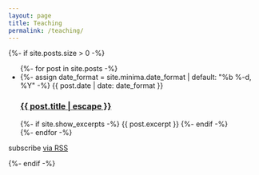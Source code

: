 ```yaml
---
layout: page
title: Teaching
permalink: /teaching/
---
```


{%- if site.posts.size > 0 -%}
  <ul class="post-list">
  {%- for post in site.posts -%}
    <li>
    {%- assign date_format = site.minima.date_format | default: "%b %-d, %Y" -%}
    <span class="post-meta">{{ post.date | date: date_format }}</span>
    <h3>
      <a class="post-link" href="{{ post.url | relative_url }}">
      {{ post.title | escape }}
      </a>
    </h3>
    {%- if site.show_excerpts -%}
      {{ post.excerpt }}
    {%- endif -%}
    </li>
  {%- endfor -%}
  </ul>
    
<p class="rss-subscribe">subscribe <a href="{{ "/feed.xml" | relative_url }}">via RSS</a></p>
{%- endif -%}
